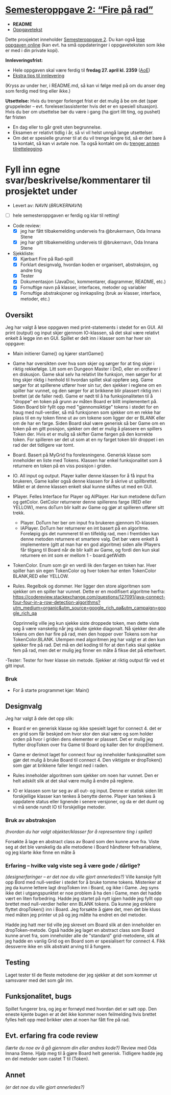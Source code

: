 # [Semesteroppgave 2: “Fire på rad”](https://retting.ii.uib.no/inf101.v18.sem2/blob/master/SEM-2.md)


* **README**
* [Oppgavetekst](SEM-2.md)

Dette prosjektet inneholder [Semesteroppgave 2](SEM-2.md). Du kan også [lese oppgaven online](https://retting.ii.uib.no/inf101.v18.oppgaver/inf101.v18.sem2/blob/master/SEM-2.md) (kan evt. ha små oppdateringer i oppgaveteksten som ikke er med i din private kopi).

**Innleveringsfrist:**
* Hele oppgaven skal være ferdig til **fredag 27. april kl. 2359** ([AoE](https://www.timeanddate.com/worldclock/fixedtime.html?msg=4&iso=20180427T2359&p1=3399))
* [Ekstra tips til innlevering](https://retting.ii.uib.no/inf101/inf101.v18/wikis/innlevering)

(Kryss av under her, i README.md, så kan vi følge med på om du anser deg som ferdig med ting eller ikke.)

**Utsettelse:** Hvis du trenger forlenget frist er det mulig å be om det (spør gruppeleder – evt. foreleser/assistenter hvis det er en spesiell situasjon). Hvis du ber om utsettelse bør du være i gang (ha gjort litt ting, og pushet) før fristen
   * En dag eller to går greit uten begrunnelse.
   * Eksamen er relativt tidlig i år, så vi vil helst unngå lange utsettelser.
   * Om det er spesielle grunner til at du vil trenge lengre tid, så er det bare å ta kontakt, så kan vi avtale noe. Ta også kontakt om du [trenger annen tilrettelegging](http://www.uib.no/student/49241/trenger-du-tilrettelegging-av-ditt-studiel%C3%B8p). 
   
# Fyll inn egne svar/beskrivelse/kommentarer til prosjektet under
* Levert av:   *NAVN* (*BRUKERNAVN*)
* [ ] hele semesteroppgaven er ferdig og klar til retting!
* Code review:
   * [x] jeg har fått tilbakemelding underveis fra @brukernavn, Oda Innana Stene
   * [x] jeg har gitt tilbakemelding underveis til @brukernavn, Oda Innana Stene
* Sjekkliste:
   * [X] Kjørbart Fire på Rad-spill
   * [X] Forklart designvalg, hvordan koden er organisert, abstraksjon, og andre ting 
   * [X] Tester
   * [X] Dokumentasjon (JavaDoc, kommentarer, diagrammer, README, etc.)
   * [X] Fornuftige navn på klasser, interfaces, metoder og variabler
   * [X] Fornuftige abstraksjoner og innkapsling (bruk av klasser, interface, metoder, etc.)

## Oversikt
Jeg har valgt å løse oppgaven med print-statements i stedet for en GUI. All print (output) og input skjer gjennom IO-klassen, så det skal være relativt enkelt å legge inn en GUI. 
Spillet er delt inn i klasser som har hver sin oppgave: 

- Main initierer Game() og kjører startGame()

- Game har oversikten over hva som skjer og sørger for at ting skjer i riktig rekkefølge. Litt som en Dungeon Master i DnD, eller en ordfører i en diskusjon. Game skal selv ha relativt lite funksjon, men sørger for at ting skjer riktig i henhold til hvordan spillet skal oppføre seg. Game sørger for at spillerene utfører hver sin tur, den sjekker i reglene om en spiller har vunnet, og den sørger for at brikkene blir plassert riktig inn i brettet (at de faller ned).
Game er nødt til å ha funksjonaliteten til å "droppe" en token på grunn av måten Board er blitt implementert på. Siden Board blir fyllt opp med "gjennomsiktige" tokens i stedet for en haug med null-verdier, så må funksjonen som sjekker om en rekke har plass til en ny token finne ut av om tokene som ligger der er BLANK eller om de har en farge. Siden Board skal være generisk så ber Game om en token på en gitt posisjon, sjekker om det er mulig å plassere en spillers Token der. Hvis et er mulig så skifter Game fargen på den korrekte token. For spilleren ser det ut som at en ny farget token blir droppet i en rad der det tidligere var tomt. 

- Board<T>. Basert på MyGrid fra forelesningene. Generisk klasse som inneholder en liste med Tokens. Klassen har enkel funksjonalitet som å returnere en token på en viss posisjon i griden. 

- IO. All input og output. Player kaller denne klassen for å få input fra brukeren, Game kaller også denne klassen for å skrive ut spillbrettet. 
Målet er at denne klassen enkelt skal kunne skiftes ut med en GUI. 

- IPlayer. Felles Interface for Player og AIPlayer. Har kun metodene doTurn og getColor. GetColor returnerer denne spillerens farge (RED eller YELLOW), mens doTurn blir kallt av Game og gjør at spilleren utfører sitt trekk.

   - Player. DoTurn her ber om input fra brukeren gjennom IO-klassen. 
   - IAPlayer. DoTurn her returnerer en int basert på en algoritme. Foreløpig gis det nummeret til en tilfeldig rad, men i fremtiden kan denne metoden returnere et smartere valg. Det bør være enkelt å implementere (gitt at man har en god algoritme) siden alle IPlayers får tilgang til Board når de blir kallt av Game, og fordi den kun skal returnere en int som er mellom 1 - board.getWidth

- TokenColor. Enum som gir en verdi lik den fargen en token har. Hver spiller han sin egen TokenColor og hver token har enten TokenColor BLANK,RED eller YELLOW. 

- Rules. Regelbok og dommer. Her ligger den store algoritmen som sjekker om en spiller har vunnet. Dette er en modifisert algoritme herfra: https://codereview.stackexchange.com/questions/127091/java-connect-four-four-in-a-row-detection-algorithms?utm_medium=organic&utm_source=google_rich_qa&utm_campaign=google_rich_qa
   
   Opprinnelig ville jeg kun sjekke siste droppede token, men dette viste seg å være vanskelig når jeg skulle sjekke diagonalt. Nå sjekker den alle tokens om den har fire på rad, men den hopper over Tokens som har TokenColor.BLANK. 
   Ulempen med algoritmen jeg har valgt er at den kun sjekker fire på rad. Det må en del koding til for at den f.eks skal sjekke fem på rad, men det er mulig jeg finner en måte å fikse det på etterhvert.  

-Tester: Tester for hver klasse sin metode. Sjekker at riktig output får ved et gitt input. 

### Bruk
* For å starte programmet kjør: Main()

## Designvalg
Jeg har valgt å dele det opp slik: 
- Board er en generisk klasse og ikke spesielt laget for connect 4. det er en grid som får beskjed om hvor stor den skal være og som holder orden på hvor i griden dens elementer er plassert. Det er mulig jeg flytter dropToken over fra Game til Board og kaller den for dropElement. 

- Game er derimot laget for connect four og inneholder funksjonalitet som gjør det mulig å bruke Board til connect 4. Den viktigste er dropToken() som gjør at brikkene faller lengst ned i raden. 

- Rules inneholder algoritmen som sjekker om noen har vunnet. Den er helt adskilt slik at det skal være mulig å endre på reglene. 

- IO er klassen som tar seg av all out- og input. Denne er statisk siden litt forskjellige klasser kan tenkes å benytte denne. Player kan tenkes å oppdatere status eller lignende i senere versjoner, og da er det dumt og vi må sende rundt IO til forskjellige metoder. 

### Bruk av abstraksjon
*(hvordan du har valgt objekter/klasser for å representere ting i spillet)*

Forsøkte å lage en abstract class av Board som den kunne arve fra. Viste seg at det ble vanskelig da alle metodene i Board håndterer feltvariablene, og jeg klarte ikke finne en måte å 



### Erfaring – hvilke valg viste seg å være gode / dårlige?
*(designerfaringer – er det noe du ville gjort annerledes?)*
Ville kanskje fyllt opp Bord med null-verdier i stedet for å bruke tomme tokens. Mistenker at jeg da kunne lettere lagt dropToken inn i Board, og ikke i Game.
Jeg syns ikke det i utgangspunktet er noe problem å ha den i Game, men det hadde vært en liten forbedring. 
Hadde jeg startet på nytt igjen hadde jeg fyllt opp brettet med null-verdier heller enn BLANK tokens. Da kunne jeg enklere flyttet dropToken() inn i Board. Jeg forsøkte å gjøre det, men det ble kluss med måten jeg printer ut på og jeg måtte ha endret en del metoder. 

Hadde jeg hatt mer tid ville jeg skrevet om Board slik at den inneholder en dropToken-metode. Også hadde jeg laget en abstract class som Board kunne arvet fra, som inneholder alle de "standard" grid-metodene, slik at jeg hadde en vanlig Grid og en Board som er spesialisert for connect 4. 
Fikk dessverre ikke en slik abstrakt arving til å fungere. 

## Testing
Laget tester til de fleste metodene der jeg sjekker at det som kommer ut samsvarer med det som går inn. 

## Funksjonalitet, bugs
Spillet fungerer bra, og jeg er fornøyd med hvordan det er satt opp. Den eneste kjente bugen er at det ikke kommer noen feilmelding hvis brettet fylles
helt opp med brikker uten at noen har fått fire på rad. 

## Evt. erfaring fra code review
*(lærte du noe av å gå gjennom din eller andres kode?)*
Review med Oda Innana Stene. 
Hjalp meg til å gjøre Board helt generisk. Tidligere hadde jeg en del metoder som castet T til (Token). 

## Annet
*(er det noe du ville gjort annerledes?)*

